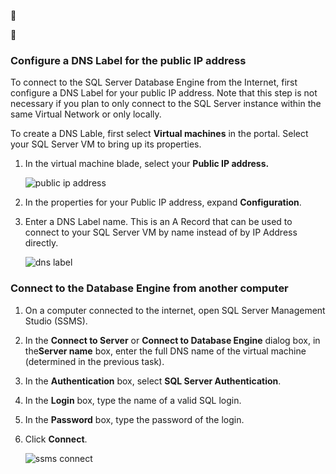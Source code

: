 <!-- not suitable for Mooncake -->


<!-- not suitable for Mooncake -->


### Configure a DNS Label for the public IP address

To connect to the SQL Server Database Engine from the Internet, first configure a DNS Label for your public IP address. Note that this step is not necessary if you plan to only connect to the SQL Server instance within the same Virtual Network or only locally.

To create a DNS Lable, first select **Virtual machines** in the portal. Select your SQL Server VM to bring up its properties.

1. In the virtual machine blade, select your **Public IP address.**

	![public ip address](./media/virtual-machines-sql-server-connection-steps/rm-public-ip-address.png)

2. In the properties for your Public IP address, expand **Configuration**.

3. Enter a DNS Label name. This is an A Record that can be used to connect to your SQL Server VM by name instead of by IP Address directly.

	![dns label](./media/virtual-machines-sql-server-connection-steps/rm-dns-label.png)

### Connect to the Database Engine from another computer
 
1. On a computer connected to the internet, open SQL Server Management Studio (SSMS).

2. In the **Connect to Server** or **Connect to Database Engine** dialog box, in the**Server name** box, enter the full DNS name of the virtual machine (determined in the previous task).

3. In the **Authentication** box, select **SQL Server Authentication**.

5. In the **Login** box, type the name of a valid SQL login.

6. In the **Password** box, type the password of the login.

7. Click **Connect**.

	![ssms connect](./media/virtual-machines-sql-server-connection-steps/rm-ssms-connect.png)
